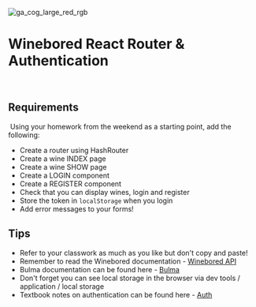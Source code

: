 ![ga_cog_large_red_rgb](https://cloud.githubusercontent.com/assets/40461/8183776/469f976e-1432-11e5-8199-6ac91363302b.png)
​
# Winebored React Router & Authentication
​
## Requirements
​
Using your homework from the weekend as a starting point, add the following:

* Create a router using HashRouter
* Create a wine INDEX page
* Create a wine SHOW page
* Create a LOGIN component
* Create a REGISTER component
* Check that you can display wines, login and register
* Store the token in `localStorage` when you login
* Add error messages to your forms!

## Tips

* Refer to your classwork as much as you like but don't copy and paste!​
* Remember to read the Winebored documentation - [Winebored API](https://winebored.herokuapp.com/)
* Bulma documentation can be found here - [Bulma](https://bulma.io/)
* Don't forget you can see local storage in the browser via dev tools / application / local storage
* Textbook notes on authentication can be found here - [Auth](https://git.generalassemb.ly/SEI-42-LONDON/TEXTBOOK/blob/master/module-02/authentication.md)
